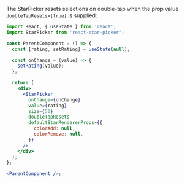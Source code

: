 The StarPicker resets selections on double-tap when the prop value `doubleTapResets={true}` is supplied:

```jsx
import React, { useState } from 'react';
import StarPicker from 'react-star-picker';

const ParentComponent = () => {
  const [rating, setRating] = useState(null);

  const onChange = (value) => {
    setRating(value);
  };

  return (
    <div>
      <StarPicker
        onChange={onChange}
        value={rating}
        size={50}
        doubleTapResets
        defaultStarRendererProps={{
          colorAdd: null,
          colorRemove: null,
        }}
      />
    </div>
  );
};

<ParentComponent />;
```
